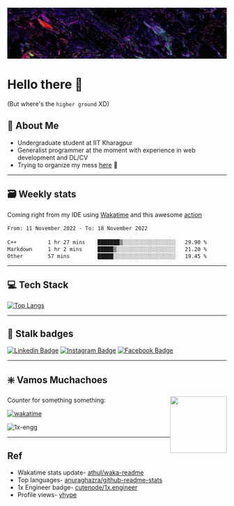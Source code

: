 ![trip](./assets/trip.jpg)

# Hello there 👋

(But where's the `higher ground` XD)

## 🥔 About Me

- Undergraduate student at IIT Kharagpur
- Generalist programmer at the moment with experience in web development and DL/CV
- Trying to organize my mess [here](https://sneaky-potato.github.io/) 🚀

---

## 🗃️ Weekly stats

Coming right from my IDE using [Wakatime](http://wakatime.com/) and this awesome [action](https://github.com/athul/waka-readme)

<!--START_SECTION:waka-->

```text
From: 11 November 2022 - To: 18 November 2022

C++          1 hr 27 mins    ███████▒░░░░░░░░░░░░░░░░░   29.90 %
Markdown     1 hr 2 mins     █████▒░░░░░░░░░░░░░░░░░░░   21.20 %
Other        57 mins         █████░░░░░░░░░░░░░░░░░░░░   19.45 %
```

<!--END_SECTION:waka-->

---

## 💻 Tech Stack

[![Top Langs](https://github-readme-stats.vercel.app/api/top-langs/?username=sneaky-potato&layout=compact&theme=radical)](https://github.com/anuraghazra/github-readme-stats)

---

## 🤝 Stalk badges

[![Linkedin Badge](https://img.shields.io/badge/LinkedIn-0077B5?style=for-the-badge&logo=linkedin&logoColor=white)](https://www.linkedin.com/in/ashwani-k-kamal/)
[![Instagram Badge](https://img.shields.io/badge/Instagram-E4405F?style=for-the-badge&logo=instagram&logoColor=white)](https://www.instagram.com/sneaky_potato/)
[![Facebook Badge](https://img.shields.io/badge/Facebook-1877F2?style=for-the-badge&logo=facebook&logoColor=white)](https://www.facebook.com/ashwani.k.kamal/)

---

## ❇️ Vamos Muchachoes  

<img align = "right" height = "130" width = "130" src="https://media.giphy.com/media/LwHaQCGZMdD9Ghalrl/giphy.gif">

Counter for something something:

[![wakatime](https://wakatime.com/badge/user/e0871c9e-5a07-4036-9354-41563cad914d.svg)](https://wakatime.com/@e0871c9e-5a07-4036-9354-41563cad914d)  

![1x-engg](https://img.shields.io/github/stars/cutenode/1x.engineer.svg?color=purple&label=1x%20Engineers&logo=image%2Fpng%3Bbase64%2CiVBORw0KGgoAAAANSUhEUgAAADAAAAAwCAYAAABXAvmHAAADAElEQVRoQ%2B1YPZMNQRQ9RyYiUCVkI0J%2BASUi4xfYzYjsVsmXX2BFZFauigyJ4hcQEtkNVQmoEjvqqh7VM6%2B%2FZ%2BapqXodvtdz%2B56%2B59zT3cTCBxeePzYA%2FncFNxUoqYCkEwC2AbwjeVTyTemctVRA0iUAH11SxwBekLxfmmRq3roA3AHwxEvkLcnrSwJwCOC2l%2FBDkg%2BWBOAzgAtewjdIvlkEAElnAHwDYEK28RvAWZLflwLAuP7aS%2FYLyYtTJG8xZhexJOP6vpfwc5LWUicZ6wDwHsAVL9u7JJ9Okv2YCki6SfJVKhFnYL8AnPTmXSb5yf%2BuJFZsnaYKSHoEYBfAIcmdWPCBgdk0E64J2IT8d0h65lz6gORebWWqAEg6DeAlgKveQjskrc%2BvDElJA5NkWjAA3TC63SL5oxRIMQC3m5b8%2BUHwn%2FZbaFFJUQNzm2HnolODePabgejRbBSF3E4ZbawC%2FrBzjWkhuJikpIG5TTEdnRvEtQrsxSrrz81WwOP7cBM%2BuOSD5S41MFcJA%2BF3qm6trC6iACJ87wI%2FJmkijg5JVQYm6QDAvUDApC6CADJ83y0pbYuBOaoakGJdrACwnuw6QxXfhzsnqcnAMrqwjtfznhCAr4FOk%2BR7IHk7uGUNLMa%2FhC6OSG4lRSzJ2tiwK1T15xIDy%2Bgn5Df2yTHJXhuPUcj6dzEPAxVovoFl9LedpZAlM7Y%2Fpwwss%2FPmzFV%2Bk2ujTf05Z2AhEK1%2BU2JkVf251MA6EGP9JgvAUcpKW9SfawxsCr8pAlCgi63uMFdqYG7nrWWP8ptiAA6ELTbURe84XWNggeN0ld9YTlUAPN52uujdb0tvYL6IvY6VPV%2BFxN8EwFVj5UrZamBrv1ImjgDNBpbyh9R%2FzRWI9PLZnhBjIKYGMNsT4uwAag2slTLD7yarQI2BTZV8cxuN8H%2FWJ8R1UKjpBja2GlNSyMzNrqPdZWjlCXFsspMaWcIL7MZ0zT07%2FntCnCP5STUwV4K5uJNRKLfQXP9vAMy1s6VxF1%2BBPxWSokDSvlDHAAAAAElFTkSuQmCC&?style=flat&logo=appveyor&link=https://1x.engineer&link=https://github.com/cutenode/1x.engineer/stargazers)

---

## Ref

- Wakatime stats update- [athul/waka-readme](https://github.com/athul/waka-readme)
- Top languages- [anuraghazra/github-readme-stats](https://github.com/anuraghazra/github-readme-stats)
- 1x Engineer badge- [cutenode/1x.engineer](https://github.com/cutenode/1x.engineer/blob/main/README.md#badges)
- Profile views- [yhype](https://yhype.me/)
